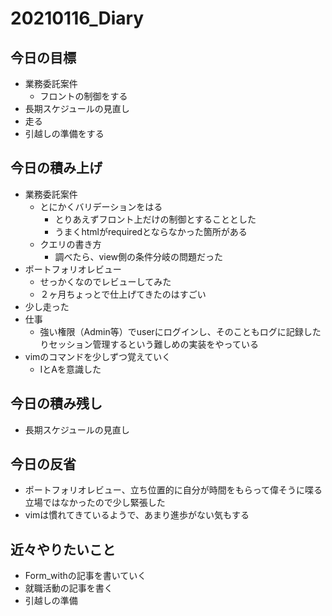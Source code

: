 # 20210116_Diary

## 今日の目標

- 業務委託案件
  - フロントの制御をする
- 長期スケジュールの見直し
- 走る
- 引越しの準備をする

## 今日の積み上げ

- 業務委託案件
  - とにかくバリデーションをはる
    - とりあえずフロント上だけの制御とすることとした
    - うまくhtmlがrequiredとならなかった箇所がある
  - クエリの書き方
    - 調べたら、view側の条件分岐の問題だった
- ポートフォリオレビュー
  - せっかくなのでレビューしてみた
  - ２ヶ月ちょっとで仕上げてきたのはすごい
- 少し走った
- 仕事
  - 強い権限（Admin等）でuserにログインし、そのこともログに記録したりセッション管理するという難しめの実装をやっている
- vimのコマンドを少しずつ覚えていく
  - IとAを意識した

## 今日の積み残し

- 長期スケジュールの見直し

## 今日の反省

- ポートフォリオレビュー、立ち位置的に自分が時間をもらって偉そうに喋る立場ではなかったので少し緊張した
- vimは慣れてきているようで、あまり進歩がない気もする

## 近々やりたいこと

- Form_withの記事を書いていく
- 就職活動の記事を書く
- 引越しの準備
